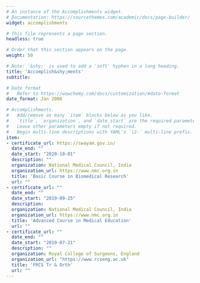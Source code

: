 ```yaml
---
# An instance of the Accomplishments widget.
# Documentation: https://sourcethemes.com/academic/docs/page-builder/
widget: accomplishments

# This file represents a page section.
headless: true

# Order that this section appears on the page.
weight: 50

# Note: `&shy;` is used to add a 'soft' hyphen in a long heading.
title: 'Accomplish&shy;ments'
subtitle:

# Date format
#   Refer to https://wowchemy.com/docs/customization/#date-format
date_format: Jan 2006

# Accomplishments.
#   Add/remove as many `item` blocks below as you like.
#   `title`, `organization`, and `date_start` are the required parameters.
#   Leave other parameters empty if not required.
#   Begin multi-line descriptions with YAML's `|2-` multi-line prefix.
item:
- certificate_url: https://swayam.gov.in/
  date_end: ""
  date_start: "2020-10-01"
  description: ""
  organization: National Medical Council, India
  organization_url: https://www.nmc.org.in
  title: 'Basic Course in Biomedical Research'
  url: ""
- certificate_url: ""
  date_end: ""
  date_start: "2019-09-25"
  description: 
  organization: National Medical Council, India
  organization_url: https://www.nmc.org.in
  title: 'Advanced Course in Medical Education'
  url: ""
- certificate_url: ""
  date_end: ""
  date_start: "2019-07-21"
  description: ""
  organization: Royal College of Surgeons, England
  organization_url: "https://www.rcseng.ac.uk"
  title: 'FRCS Tr & Orth'
  url: ""
---
```

